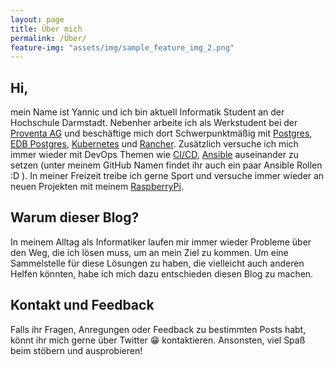```yaml
---
layout: page
title: Über mich
permalink: /Über/
feature-img: "assets/img/sample_feature_img_2.png"
---
```


## Hi,

mein Name ist Yannic und ich bin aktuell Informatik Student an der Hochschule Darmstadt. Nebenher arbeite ich als Werkstudent bei der [Proventa AG](https://www.proventa.de) und beschäftige mich dort Schwerpunktmäßig mit [Postgres](https://www.postgresql.org), [EDB Postgres](https://www.enterprisedb.com), [Kubernetes](https://kubernetes.io/de/) und [Rancher](https://rancher.com). Zusätzlich versuche ich mich immer wieder mit DevOps Themen wie [CI/CD](https://docs.gitlab.com/ee/ci/), [Ansible](https://www.ansible.com/) auseinander zu setzen (unter meinem GitHub Namen findet ihr auch ein paar Ansible Rollen :D ). In meiner Freizeit treibe ich gerne Sport und versuche immer wieder an neuen Projekten mit meinem [RaspberryPi](https://www.raspberrypi.org).

## Warum dieser Blog?

In meinem Alltag als Informatiker laufen mir immer wieder Probleme über den Weg, die ich lösen muss, um an mein Ziel zu kommen. Um eine Sammelstelle für diese Lösungen zu haben, die vielleicht auch anderen Helfen könnten, habe ich mich dazu entschieden diesen Blog zu machen.

## Kontakt und Feedback

Falls ihr Fragen, Anregungen oder Feedback zu bestimmten Posts habt, könnt ihr mich gerne über Twitter :grin: kontaktieren.
Ansonsten, viel Spaß beim stöbern und ausprobieren!
